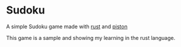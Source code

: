 # Sudoku

A simple Sudoku game made with [rust](https://www.rust-lang.org/) and [piston](https://github.com/PistonDevelopers/Piston-Tutorials/tree/master/sudoku)

This game is a sample and showing my learning in the rust language. 